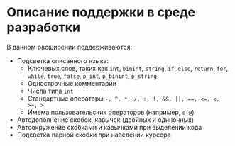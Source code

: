 # Описание поддержки в среде разработки

В данном расширении поддерживаются:
- Подсветка описанного языка: 
  - Ключевых слов, таких как `int`, `binint`, `string`, `if`, `else`, `return`, `for`, `while`, `true`, `false`, `p_int`, `p_binint`, `p_string`
  - Однострочные комментарии
  - Числа типа `int`
  - Стандартные операторы `-, ^, *, /, +, !, &&, ||, ==, <=, <, >=, >`
  - Имема пользовательских операторов (например, `o_@`)
- Автодополнение скобок, кавычек (двойных и одиночных)
- Автоокружение скобками и кавычками при выделении кода
- Подсветка парной скобки при наведении курсора 
